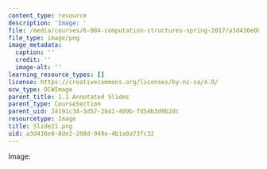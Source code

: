 ```yaml
---
content_type: resource
description: 'Image: '
file: /media/courses/6-004-computation-structures-spring-2017/a3d416e08de2208d949e4b1a0a73fc32_Slide21.png
file_type: image/png
image_metadata:
  caption: ''
  credit: ''
  image-alt: ''
learning_resource_types: []
license: https://creativecommons.org/licenses/by-nc-sa/4.0/
ocw_type: OCWImage
parent_title: 1.1 Annotated Slides
parent_type: CourseSection
parent_uid: 24191c34-3d57-2641-409b-fd54b3d9b2dc
resourcetype: Image
title: Slide21.png
uid: a3d416e0-8de2-208d-949e-4b1a0a73fc32
---
```

Image: 